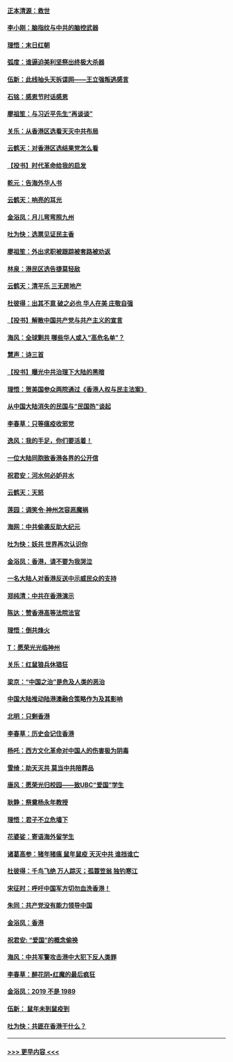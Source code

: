 #### [正本清源：救世](../pages/nsc993/n11689134.md?t=11300101) 
#### [李小刚：脑指纹与中共的脑控武器](../pages/nsc993/n11688900.md?t=11300101) 
#### [理悟：末日红朝](../pages/nsc993/n11688829.md?t=11300101) 
#### [弧度：谁逼迫美利坚祭出终极大杀器](../pages/nsc993/n11688735.md?t=11300101) 
#### [伍新：此线抽头天拆谍网——王立强叛逃感言](../pages/nsc993/n11687981.md?t=11300101) 
#### [石铭：感恩节时话感恩](../pages/nsc993/n11687568.md?t=11300101) 
#### [廖祖笙：与习近平先生“再谈谈”](../pages/nsc993/n11687005.md?t=11300101) 
#### [关乐：从香港区选看天灭中共布局](../pages/nsc993/n11686647.md?t=11300101) 
#### [云鹤天：对香港区选结果党怎么看](../pages/nsc993/n11686216.md?t=11300101) 
#### [【投书】时代革命给我的启发](../pages/nsc993/n11684287.md?t=11300101) 
#### [乾元：告海外华人书](../pages/nsc993/n11684044.md?t=11300101) 
#### [云鹤天：响亮的耳光](../pages/nsc993/n11684254.md?t=11300101) 
#### [金浴凤：月儿弯弯照九州](../pages/nsc993/n11684231.md?t=11300101) 
#### [吐为快：选票见证民主香](../pages/nsc993/n11684206.md?t=11300101) 
#### [廖祖笙：外出求职被跟踪被套路被劝返](../pages/nsc993/n11683874.md?t=11300101) 
#### [林泉：港民区选告捷莫轻敌](../pages/nsc993/n11683930.md?t=11300101) 
#### [云鹤天：清平乐 三无房地产](../pages/nsc993/n11681521.md?t=11300101) 
#### [杜彼得：出其不意 破之必也 华人在美 庄敬自强](../pages/nsc993/n11679554.md?t=11300101) 
#### [【投书】解散中国共产党与共产主义的宣言](../pages/nsc993/n11679177.md?t=11300101) 
#### [海风：全球剿共 哪些华人或入“高危名单”？](../pages/nsc993/n11678617.md?t=11300101) 
#### [慧声：诗三首](../pages/nsc993/n11678848.md?t=11300101) 
#### [【投书】曝光中共治理下大陆的黑暗](../pages/nsc993/n11678674.md?t=11300101) 
#### [理悟：贺美国参众两院通过《香港人权与民主法案》](../pages/nsc993/n11678104.md?t=11300101) 
#### [从中国大陆消失的民国与“民国热”谈起](../pages/nsc993/n11678075.md?t=11300101) 
#### [李春草：只等瘟疫收邪党](../pages/nsc993/n11677308.md?t=11300101) 
#### [逸风：我的手足，你们要活着！](../pages/nsc993/n11676352.md?t=11300101) 
#### [一位大陆同胞致香港各界的公开信](../pages/nsc993/n11675761.md?t=11300101) 
#### [祝君安：河水何必妒井水](../pages/nsc993/n11675746.md?t=11300101) 
#### [云鹤天：天怒](../pages/nsc993/n11675718.md?t=11300101) 
#### [莲园：调笑令‧神州怎容恶魔祸](../pages/nsc993/n11675648.md?t=11300101) 
#### [海网：中共偷袭反助大纪元](../pages/nsc993/n11673515.md?t=11300101) 
#### [吐为快：妖共 世界再次认识你](../pages/nsc993/n11673506.md?t=11300101) 
#### [金浴凤：香港，请不要为我哭泣](../pages/nsc993/n11673248.md?t=11300101) 
#### [一名大陆人对香港反送中示威民众的支持](../pages/nsc993/n11672615.md?t=11300101) 
#### [郑纯清：中共在香港演示](../pages/nsc993/n11670539.md?t=11300101) 
#### [陈达：赞香港高等法院法官](../pages/nsc993/n11669542.md?t=11300101) 
#### [理悟：倒共烽火](../pages/nsc993/n11668844.md?t=11300101) 
#### [T：愿荣光光临神州](../pages/nsc993/n11668421.md?t=11300101) 
#### [关乐：红鼠狼兵休猖狂](../pages/nsc993/n11668378.md?t=11300101) 
#### [梁京：“中国之治”是危及人类的恶治](../pages/nsc993/n11668328.md?t=11300101) 
#### [中国大陆推动陆港澳融合策略作为及其影响](../pages/nsc993/n11668157.md?t=11300101) 
#### [北明：只剩香港](../pages/nsc993/n11668002.md?t=11300101) 
#### [李春草：历史会记住香港](../pages/nsc993/n11667927.md?t=11300101) 
#### [杨吒：西方文化革命对中国人的伤害极为阴毒](../pages/nsc993/n11664521.md?t=11300101) 
#### [雪绮：助天灭共 莫当中共陪葬品](../pages/nsc993/n11662650.md?t=11300101) 
#### [唐风：愿荣光归校园——致UBC“爱国”学生](../pages/nsc993/n11662194.md?t=11300101) 
#### [耿静：祭奠杨永年教授](../pages/nsc993/n11662514.md?t=11300101) 
#### [理悟：君子不立危墙下](../pages/nsc993/n11662172.md?t=11300101) 
#### [花婆娑：寄语海外留学生](../pages/nsc993/n11662121.md?t=11300101) 
#### [诸葛高参：猪年猪瘟 鼠年鼠疫 天灭中共 谁挡谁亡](../pages/nsc993/n11661980.md?t=11300101) 
#### [杜彼得：千鸟飞绝 万人踪灭；孤蓑笠翁 独钓寒江](../pages/nsc993/n11661170.md?t=11300101) 
#### [宋征时：呼吁中国军方切勿血洗香港！](../pages/nsc993/n11415318.md?t=11300101) 
#### [朱同：共产党没有能力领导中国](../pages/nsc993/n11660421.md?t=11300101) 
#### [金浴凤：香港](../pages/nsc993/n11660419.md?t=11300101) 
#### [祝君安: “爱国”的概念偷换](../pages/nsc993/n11659706.md?t=11300101) 
#### [海风：中共军警攻击港中大犯下反人类罪](../pages/nsc993/n11659632.md?t=11300101) 
#### [李春草：醉花阴•红魔的最后疯狂](../pages/nsc993/n11659287.md?t=11300101) 
#### [金浴凤：2019 不是 1989](../pages/nsc993/n11657663.md?t=11300101) 
#### [伍新： 鼠年未到鼠疫到](../pages/nsc993/n11655098.md?t=11300101) 
#### [吐为快：共匪在香港干什么？](../pages/nsc993/n11654891.md?t=11300101) 

----
#### [ >>> 更早内容 <<< ](../indexes/nsc993-earlier.md)
